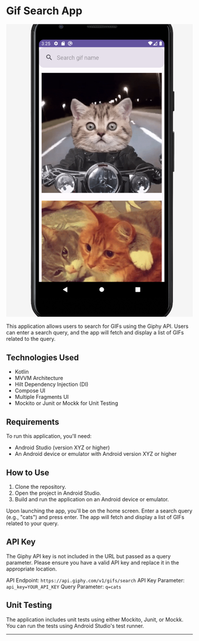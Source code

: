 
# Gif Search App

![Model](https://github.com/Zinan10/AndroidGifApp2/blob/master/Screenshot%202023-08-14%20at%2015.26.00.png?raw=true)

This application allows users to search for GIFs using the Giphy API. Users can enter a search query, and the app will fetch and display a list of GIFs related to the query.

## Technologies Used

- Kotlin
- MVVM Architecture
- Hilt Dependency Injection (DI)
- Compose UI
- Multiple Fragments UI
- Mockito or Junit or Mockk for Unit Testing

## Requirements

To run this application, you'll need:

- Android Studio (version XYZ or higher)
- An Android device or emulator with Android version XYZ or higher

## How to Use

1. Clone the repository.
2. Open the project in Android Studio.
3. Build and run the application on an Android device or emulator.

Upon launching the app, you'll be on the home screen. Enter a search query (e.g., "cats") and press enter. The app will fetch and display a list of GIFs related to your query.

## API Key

The Giphy API key is not included in the URL but passed as a query parameter. Please ensure you have a valid API key and replace it in the appropriate location.

API Endpoint: `https://api.giphy.com/v1/gifs/search`
API Key Parameter: `api_key=YOUR_API_KEY`
Query Parameter: `q=cats`

## Unit Testing

The application includes unit tests using either Mockito, Junit, or Mockk. You can run the tests using Android Studio's test runner.

---

